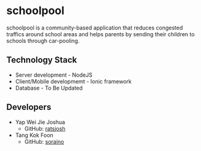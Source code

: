 # schoolpool
schoolpool is a community-based application that reduces congested traffics around school areas and helps parents by sending their children to schools through car-pooling.

## Technology Stack
- Server development - NodeJS
- Client/Mobile developmemt - Ionic framework
- Database - To Be Updated

## Developers
- Yap Wei Jie Joshua
  - GitHub: [ratsjosh](https://github.com/ratsjosh)
- Tang Kok Foon
  - GitHub: [soraino](https://github.com/soraino)
